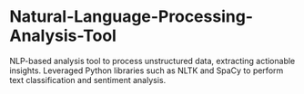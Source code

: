 # Natural-Language-Processing-Analysis-Tool
NLP-based analysis tool to process unstructured data, extracting actionable insights. Leveraged Python libraries such as NLTK and SpaCy to perform text classification and sentiment analysis.
